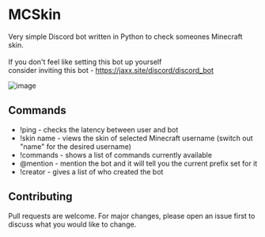 # MCSkin
Very simple Discord bot written in Python to check someones Minecraft skin.<br></br>
If you don't feel like setting this bot up yourself<br>
consider inviting this bot - https://jaxx.site/discord/discord_bot

![image](https://cdn.discordapp.com/attachments/922873921517268993/1089037694086156318/image.png)

## Commands

- !ping - checks the latency between user and bot
- !skin name - views the skin of selected Minecraft username (switch out "name" for the desired username)
- !commands - shows a list of commands currently available
- @mention - mention the bot and it will tell you the current prefix set for it
- !creator - gives a list of who created the bot

## Contributing

Pull requests are welcome. For major changes, please open an issue first
to discuss what you would like to change.

